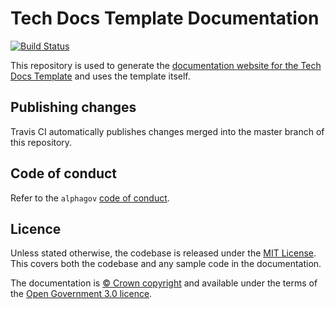 # Tech Docs Template Documentation

[![Build Status](https://travis-ci.org/alphagov/tdt-documentation.svg?branch=master)](https://travis-ci.org/alphagov/tdt-documentation)

This repository is used to generate the [documentation website for the Tech Docs Template][tdt-docs] and uses the template itself.

## Publishing changes

Travis CI automatically publishes changes merged into the master branch of this repository.

## Code of conduct

Refer to the `alphagov` [code of conduct](https://github.com/alphagov/code-of-conduct).

## Licence

Unless stated otherwise, the codebase is released under the [MIT License](LICENSE). This covers both the codebase and any sample code in the documentation.

The documentation is [© Crown copyright](http://www.nationalarchives.gov.uk/information-management/re-using-public-sector-information/copyright-and-re-use/crown-copyright/) and available under the terms of the [Open Government 3.0 licence](https://www.nationalarchives.gov.uk/doc/open-government-licence/version/3/).

[mmt]: https://middlemanapp.com/advanced/project_templates/
[tdt-docs]: https://tdt-documentation.london.cloudapps.digital

[config]: https://tdt-documentation.london.cloudapps.digital/configuration-options.html#configuration-options
[frontmatter]: https://tdt-documentation.london.cloudapps.digital/frontmatter.html#frontmatter
[multipage]: https://tdt-documentation.london.cloudapps.digital/multipage.html#build-a-multipage-site
[example-content]: https://tdt-documentation.london.cloudapps.digital/content.html#content-examples
[partials]: https://tdt-documentation.london.cloudapps.digital/single_page.html#add-partial-lines
[contribute]: https://github.com/alphagov/tech-docs-gem/blob/master/CONTRIBUTING.md
[install-ruby]: https://tdt-documentation.london.cloudapps.digital/create_project/setup_local/#install-ruby
[install-middleman]: https://tdt-documentation.london.cloudapps.digital/create_project/setup_local/#install-middleman
